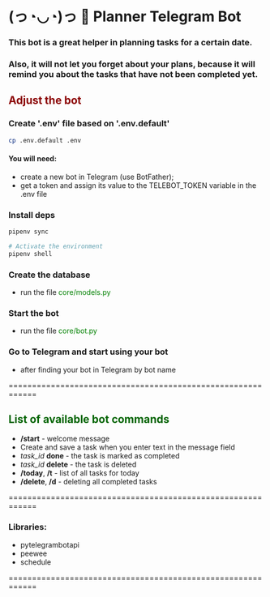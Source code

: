 # (っ◔◡◔)っ 📅  Planner Telegram Bot

### This bot is a great helper in planning tasks for a certain date.
### Also, it will not let you forget about your plans, because it will remind you about the tasks that have not been completed yet.



## <span style="color:DarkRed">Adjust the bot</span>


### Create '.env' file based on '.env.default'
```bash
cp .env.default .env
```
#### You will need:
* create a new bot in Telegram (use BotFather);
* get a token and assign its value to the TELEBOT_TOKEN variable in the .env file


### Install deps
```bash
pipenv sync

# Activate the environment
pipenv shell
```


### Create the database
 * run the file <span style="color:green">core/models.py</span>


### Start the bot
 * run the file <span style="color:green">core/bot.py</span>


### Go to Telegram and start using your bot 
 * after finding your bot in Telegram by bot name

============================================================

## <span style="color:DarkGreen">List of available bot commands</span>

  * **/start** - welcome message
  * Create and save a task when you enter text in the message field
  * *task_id* **done** - the task is marked as completed
  * *task_id* **delete** - the task is deleted
  * **/today**, **/t** - list of all tasks for today
  * **/delete**, **/d** - deleting all completed tasks

  

============================================================
### Libraries: 
   - pytelegrambotapi
   - peewee
   - schedule 

============================================================

